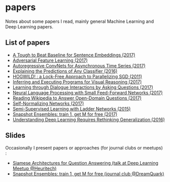 # papers

Notes about some papers I read, mainly general Machine Learning and Deep Learning papers.

## List of papers 

* [A Tough to Beat Baseline for Sentence Embeddings (2017)](tough_baseline_sentence_embeddings.md)
* [Adversarial Feature Learning (2017)](adversarial_feature_learning.md)
* [Autoregressive ConvNets for Asynchronous Time Series (2017)](autoregressive_cnn_asynchronous_ts.md)
* [Explaining the Predictions of Any Classifier (2016)](lime.md)
* [HOGWILD! : a Lock-Free Approach to Parallelizing SGD (2011)](hogwild.md)
* [Inferring and Executing Programs for Visual Reasoning (2017)](inferring_executing_programs_vqa.md)
* [Learning through Dialogue Interactions by Asking Questions (2017)](learning_dialogue_asking_questions.md)
* [Neural Language Processing with Small Feed-Forward Networks (2017)](nlp_small_feedforward.md)
* [Reading Wikipedia to Answer Open-Domain Questions (2017)](drqa.md)
* [Self-Normalizing Networks (2017)](self_normalizing_networks.md)
* [Semi-Supervised Learning with Ladder Networks (2015)](ladder_networks.md)
* [Snapshot Ensembles: train 1, get M for free (2017)](snapshot_ensembles.md)
* [Understanding Deep Learning Requires Rethinking Generalization (2016)](rethinking_generalization.md)

## Slides

Occasionally I present papers or approaches (for journal clubs or meetups) :

* [Siamese Architectures for Question Answering (talk at Deep Learning Meetup @Heuritech)](https://drive.google.com/open?id=1iOWcBSDvqRjqBDIMVeiZSxQRtsCIceUDBa04CLw2APY)
* [Snapshot Ensembles: train 1, get M for free (journal club @DreamQuark)](https://drive.google.com/open?id=1rZ187b0GomaIHWpJ2UqJOLPbskWTIerOEK5vxzBMOe0)
